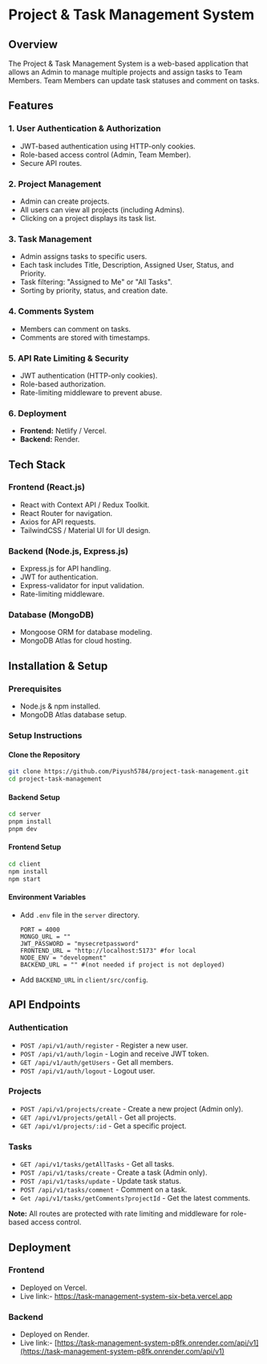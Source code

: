 # Project & Task Management System

## Overview
The Project & Task Management System is a web-based application that allows an Admin to manage multiple projects and assign tasks to Team Members. Team Members can update task statuses and comment on tasks.

## Features
### 1. User Authentication & Authorization
- JWT-based authentication using HTTP-only cookies.
- Role-based access control (Admin, Team Member).
- Secure API routes.

### 2. Project Management
- Admin can create projects.
- All users can view all projects (including Admins).
- Clicking on a project displays its task list.

### 3. Task Management
- Admin assigns tasks to specific users.
- Each task includes Title, Description, Assigned User, Status, and Priority.
- Task filtering: "Assigned to Me" or "All Tasks".
- Sorting by priority, status, and creation date.

### 4. Comments System
- Members can comment on tasks.
- Comments are stored with timestamps.

### 5. API Rate Limiting & Security
- JWT authentication (HTTP-only cookies).
- Role-based authorization.
- Rate-limiting middleware to prevent abuse.

### 6. Deployment
- **Frontend:** Netlify / Vercel.
- **Backend:** Render.

## Tech Stack
### Frontend (React.js)
- React with Context API / Redux Toolkit.
- React Router for navigation.
- Axios for API requests.
- TailwindCSS / Material UI for UI design.

### Backend (Node.js, Express.js)
- Express.js for API handling.
- JWT for authentication.
- Express-validator for input validation.
- Rate-limiting middleware.

### Database (MongoDB)
- Mongoose ORM for database modeling.
- MongoDB Atlas for cloud hosting.

## Installation & Setup
### Prerequisites
- Node.js & npm installed.
- MongoDB Atlas database setup.

### Setup Instructions
#### Clone the Repository
```sh
git clone https://github.com/Piyush5784/project-task-management.git
cd project-task-management
```

#### Backend Setup
```sh
cd server
pnpm install
pnpm dev
```

#### Frontend Setup
```sh
cd client
npm install
npm start
```

#### Environment Variables
- Add `.env` file in the `server` directory.
  ```
  PORT = 4000
  MONGO_URL = ""
  JWT_PASSWORD = "mysecretpassword"
  FRONTEND_URL = "http://localhost:5173" #for local
  NODE_ENV = "development"
  BACKEND_URL = "" #(not needed if project is not deployed)
  ```
- Add `BACKEND_URL` in `client/src/config`.

## API Endpoints
### Authentication
- `POST /api/v1/auth/register` - Register a new user.
- `POST /api/v1/auth/login` - Login and receive JWT token.
- `GET /api/v1/auth/getUsers` - Get all members.
- `POST /api/v1/auth/logout` - Logout user.

### Projects
- `POST /api/v1/projects/create` - Create a new project (Admin only).
- `GET /api/v1/projects/getAll` - Get all projects.
- `GET /api/v1/projects/:id` - Get a specific project.

### Tasks
- `GET /api/v1/tasks/getAllTasks` - Get all tasks.
- `POST /api/v1/tasks/create` - Create a task (Admin only).
- `POST /api/v1/tasks/update` - Update task status.
- `POST /api/v1/tasks/comment` - Comment on a task.
- `Get /api/v1/tasks/getComments?projectId` - Get the latest comments.
  
**Note:** All routes are protected with rate limiting and middleware for role-based access control.

## Deployment
### Frontend
- Deployed on  Vercel.
- Live link:- https://task-management-system-six-beta.vercel.app

### Backend
- Deployed on Render.
- Live link:- [https://task-management-system-p8fk.onrender.com/api/v1](https://task-management-system-p8fk.onrender.com/api/v1)


